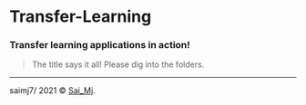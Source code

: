 # Transfer-Learning
### Transfer learning applications in action!

> The title says it all! Please dig into the folders.

---

saimj7/ 2021 © <a href="http://saimj7.github.io" target="_blank">Sai_Mj</a>.
